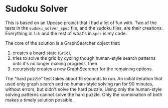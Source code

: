 # Sudoku Solver

This is based on an Upcase project that I had a lot of fun with. Two of the tests in the `sudoku_solver_spec` file, and the sudoku files, are their creations. Everything in `lib` and the rest of what's in `spec` is my code.

The core of the solution is a GraphSearcher object that:

1. creates a board state (`Grid`),
2. tries to solve the grid by cycling though human-style search patterns until it's no longer making progress, then
3. recursively creates a new GraphSearcher for the remaining options.

The "hard puzzle" test takes about 15 seconds to run. An initial iteration that used only graph search and no human-style solving ran for 90 minutes, without errors, but didn't solve the hard puzzle. Using only the human-style solving patterns cannot solve the hard puzzle. Only the combination of both makes a timely solution possible.
